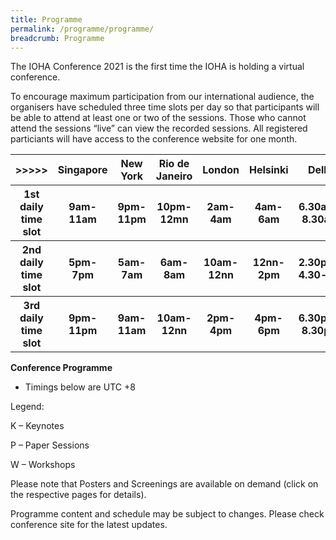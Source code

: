 ```yaml
---
title: Programme
permalink: /programme/programme/
breadcrumb: Programme
---
```

The IOHA Conference 2021 is the first time the IOHA is holding a virtual conference.

To encourage maximum participation from our international audience, the organisers have scheduled three time slots per day so that participants will be able to attend at least one or two of the sessions. Those who cannot attend the sessions “live” can view the recorded sessions. All registered particiants will have access to the conference website for one month.

<table style="width:100%"><tbody><tr>
		<th>&gt;&gt;&gt;&gt;&gt;</th><th>Singapore</th><th>New York</th>
		<th>Rio de Janeiro</th>
		<th>London</th>
		<th>Helsinki</th>
		<th>Delhi</th>
		<th>Sydney</th>
		</tr>
	  <tr>
			<th>1st daily time slot</th>
			<th>9am-11am</th>
			<th>9pm-11pm</th>
			<th>10pm-12mn</th>
			<th>2am-4am</th>
			<th>4am-6am</th>
			<th>6.30am-8.30am</th>
			<th>11am-1pm</th>
</tr>
	<tr>
		<th>2nd daily time slot</th>
		<th>5pm-7pm</th>
		<th>5am-7am</th>
		<th>6am-8am</th>
		<th>10am-12nn</th>
		<th>12nn-2pm</th>
		<th>2.30pm-4.30-pm</th>
		<th>7pm-9pm</th>
	</tr>
	<tr>
		<th>3rd daily time slot</th>
		<th>9pm-11pm</th>
		<th>9am-11am</th>
		<th>10am-12nn</th>
		<th>2pm-4pm</th>
		<th>4pm-6pm</th>
		<th>6.30pm-8.30pm</th>
		<th>11pm-1am</th>
	</tr>
	<tr>
		</tr>
	</tbody></table>
	
<b>Conference Programme</b>

* Timings below are UTC +8



Legend:

K – Keynotes

P – Paper Sessions

W – Workshops

Please note that Posters and Screenings are available on demand (click on the respective pages for details). 

Programme content and schedule may be subject to changes. Please check conference site for the latest updates.